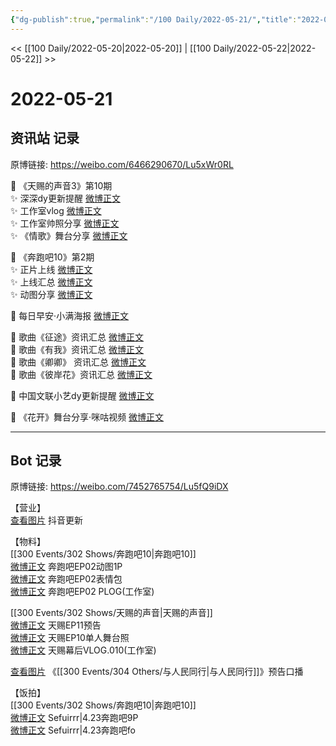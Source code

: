 ```yaml
---
{"dg-publish":true,"permalink":"/100 Daily/2022-05-21/","title":"2022-05-21","created":"2022-12-04T17:05:42.000+08:00","updated":"2023-01-09T17:24:40.477+08:00"}
---
```



<< [[100 Daily/2022-05-20\|2022-05-20]] | [[100 Daily/2022-05-22\|2022-05-22]] >>

# 2022-05-21

## 资讯站 记录

原博链接: https://weibo.com/6466290670/Lu5xWr0RL

💫 《天赐的声音3》第10期  
✨ 深深dy更新提醒 [微博正文](https://m.weibo.cn/6466290670/4771601016948335)  
✨ 工作室vlog [微博正文](https://m.weibo.cn/6466290670/4771554120700312)  
✨ 工作室帅照分享 [微博正文](https://m.weibo.cn/6466290670/4771640392553499)  
✨ 《情歌》舞台分享 [微博正文](https://m.weibo.cn/6466290670/4771546869271798)

💫 《奔跑吧10》第2期  
✨ 正片上线 [微博正文](https://m.weibo.cn/6466290670/4771508993657591)  
✨ 上线汇总 [微博正文](https://m.weibo.cn/6466290670/4771516820754170)  
✨ 动图分享 [微博正文](https://m.weibo.cn/6466290670/4771575913514488)

💫 每日早安·小满海报 [微博正文](https://m.weibo.cn/6466290670/4771472826960291)

💫 歌曲《征途》资讯汇总 [微博正文](https://m.weibo.cn/6466290670/4771502220117502)  
💫 歌曲《有我》资讯汇总 [微博正文](https://m.weibo.cn/6466290670/4771502246072042)  
💫 歌曲《卿卿》 资讯汇总 [微博正文](https://m.weibo.cn/6466290670/4771502173456155)  
💫 歌曲《彼岸花》资讯汇总 [微博正文](https://m.weibo.cn/6466290670/4771502207536752)

💫 中国文联小艺dy更新提醒 [微博正文](https://m.weibo.cn/6466290670/4771701474722092)

💫 《花开》舞台分享·咪咕视频 [微博正文](https://m.weibo.cn/6466290670/4771547446771978)

---
## Bot 记录

原博链接: https://weibo.com/7452765754/Lu5fQ9iDX

【营业】  
[查看图片](https://wx4.sinaimg.cn/large/0088n2Pggy1h2gf4765zsj30u01hdjvs.jpg) 抖音更新

【物料】  
[[300 Events/302 Shows/奔跑吧10\|奔跑吧10]]  
[微博正文](https://m.weibo.cn/5242381821/4771540631818024) 奔跑吧EP02动图1P  
[微博正文](https://m.weibo.cn/5242381821/4771593484763504) 奔跑吧EP02表情包  
[微博正文](https://m.weibo.cn/7478855230/4771638833055649) 奔跑吧EP02 PLOG(工作室)

[[300 Events/302 Shows/天赐的声音\|天赐的声音]]  
[微博正文](https://m.weibo.cn/1315706994/4771553671908525) 天赐EP11预告  
[微博正文](https://m.weibo.cn/1315706994/4771563293116030) 天赐EP10单人舞台照  
[微博正文](https://m.weibo.cn/7478855230/4771552404964402) 天赐幕后VLOG.010(工作室)

[查看图片](https://wx4.sinaimg.cn/large/0088n2Pggy1h2gfmv3ob7j30u01hdjvp.jpg) 《[[300 Events/304 Others/与人民同行\|与人民同行]]》预告口播

【饭拍】  
[[300 Events/302 Shows/奔跑吧10\|奔跑吧10]]  
[微博正文](https://m.weibo.cn/7316571481/4771352920461734) Sefuirrr|4.23奔跑吧9P  
[微博正文](https://m.weibo.cn/7316571481/4771357285682455) Sefuirrr|4.23奔跑吧fo
